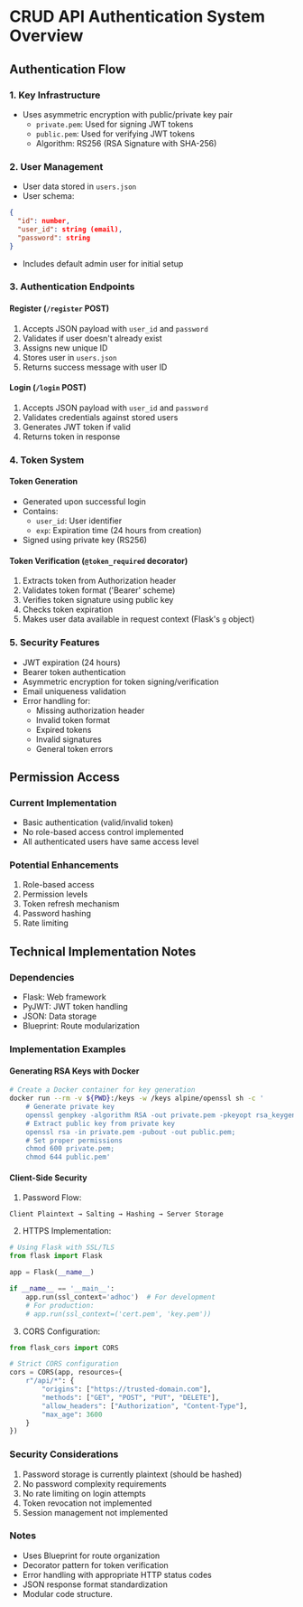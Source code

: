 # CRUD API Authentication System Overview

## Authentication Flow

### 1. Key Infrastructure

- Uses asymmetric encryption with public/private key pair
  - `private.pem`: Used for signing JWT tokens
  - `public.pem`: Used for verifying JWT tokens
  - Algorithm: RS256 (RSA Signature with SHA-256)

### 2. User Management

- User data stored in `users.json`
- User schema:

```json
{
  "id": number,
  "user_id": string (email),
  "password": string
}
```

- Includes default admin user for initial setup

### 3. Authentication Endpoints

#### Register (`/register` POST)

1. Accepts JSON payload with `user_id` and `password`
2. Validates if user doesn't already exist
3. Assigns new unique ID
4. Stores user in `users.json`
5. Returns success message with user ID

#### Login (`/login` POST)

1. Accepts JSON payload with `user_id` and `password`
2. Validates credentials against stored users
3. Generates JWT token if valid
4. Returns token in response

### 4. Token System

#### Token Generation

- Generated upon successful login
- Contains:
  - `user_id`: User identifier
  - `exp`: Expiration time (24 hours from creation)
- Signed using private key (RS256)

#### Token Verification (`@token_required` decorator)

1. Extracts token from Authorization header
2. Validates token format ('Bearer' scheme)
3. Verifies token signature using public key
4. Checks token expiration
5. Makes user data available in request context (Flask's `g` object)

### 5. Security Features

- JWT expiration (24 hours)
- Bearer token authentication
- Asymmetric encryption for token signing/verification
- Email uniqueness validation
- Error handling for:
  - Missing authorization header
  - Invalid token format
  - Expired tokens
  - Invalid signatures
  - General token errors

## Permission Access

### Current Implementation

- Basic authentication (valid/invalid token)
- No role-based access control implemented
- All authenticated users have same access level

### Potential Enhancements

1. Role-based access
2. Permission levels
3. Token refresh mechanism
4. Password hashing
5. Rate limiting

## Technical Implementation Notes

### Dependencies

- Flask: Web framework
- PyJWT: JWT token handling
- JSON: Data storage
- Blueprint: Route modularization

### Implementation Examples

#### Generating RSA Keys with Docker

```bash
# Create a Docker container for key generation
docker run --rm -v ${PWD}:/keys -w /keys alpine/openssl sh -c '
    # Generate private key
    openssl genpkey -algorithm RSA -out private.pem -pkeyopt rsa_keygen_bits:2048;
    # Extract public key from private key
    openssl rsa -in private.pem -pubout -out public.pem;
    # Set proper permissions
    chmod 600 private.pem;
    chmod 644 public.pem'
```

#### Client-Side Security

1. Password Flow:

```plaintext
Client Plaintext → Salting → Hashing → Server Storage
```

2. HTTPS Implementation:

```python
# Using Flask with SSL/TLS
from flask import Flask

app = Flask(__name__)

if __name__ == '__main__':
    app.run(ssl_context='adhoc')  # For development
    # For production:
    # app.run(ssl_context=('cert.pem', 'key.pem'))
```

3. CORS Configuration:

```python
from flask_cors import CORS

# Strict CORS configuration
cors = CORS(app, resources={
    r"/api/*": {
        "origins": ["https://trusted-domain.com"],
        "methods": ["GET", "POST", "PUT", "DELETE"],
        "allow_headers": ["Authorization", "Content-Type"],
        "max_age": 3600
    }
})
```

### Security Considerations

1. Password storage is currently plaintext (should be hashed)
2. No password complexity requirements
3. No rate limiting on login attempts
4. Token revocation not implemented
5. Session management not implemented

### Notes

- Uses Blueprint for route organization
- Decorator pattern for token verification
- Error handling with appropriate HTTP status codes
- JSON response format standardization
- Modular code structure.